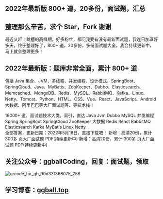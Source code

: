 
## 2022年最新版 800+ 道，20多份，面试题，汇总
## 整理那么辛苦，求个 Star，Fork 谢谢
最近又赶上跳槽的高峰期，好多粉丝，都问我要有没有最新面试题，我连日加班好多天，终于整理好了，800+ 道，20多份，多份面试题大全，我会持续更新中，马上就会整理更多！

## 2022年最新版：题库非常全面，累计 800+ 道
包括 Java 集合、JVM、多线程、并发编程、设计模式、SpringBoot、SpringCloud、Java、MyBatis、ZooKeeper、Dubbo、Elasticsearch、Memcached、MongoDB、Redis、MySQL、RabbitMQ、Kafka、Linux、Netty、Tomcat、Python、HTML、CSS、Vue、React、JavaScript、Android 大数据、阿里巴巴等大厂面试题等、等技术栈！

16000+ 道，面试题技术大类，索引，直达
Java   Jvm    Dubbo  MySQL  并发编程
Spring SpringBoot SpringCloud    ZooKeeper  大数据
Redis  React  RabbitMQ   Elasticsearch  Kafka
MyBatis    Linux     Netty  
全部答案，更新日期：2022年5月18日，直接下载吧！
新增：高清20份，累计 300多 页大厂面试题 PDF(持续更新中)
新增：高清20份，累计 300多 页大厂面试题 PDF(持续更新中)

## 关注公众号：ggballCoding，回复：面试题，领取


![qrcode_for_gh_90d33f368075_258](https://img.ggball.top/picGo/qrcode_for_gh_90d33f368075_258.jpg)
## 学习博客：[ggball.top](https://ggball.top/)






